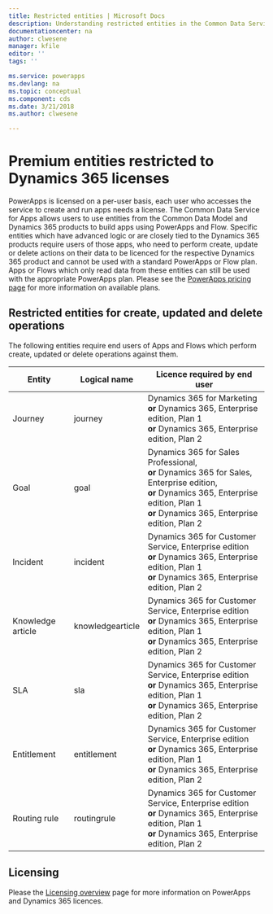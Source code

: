 ```yaml
---
title: Restricted entities | Microsoft Docs
description: Understanding restricted entities in the Common Data Service for Apps
documentationcenter: na
author: clwesene
manager: kfile
editor: ''
tags: ''

ms.service: powerapps
ms.devlang: na
ms.topic: conceptual
ms.component: cds
ms.date: 3/21/2018
ms.author: clwesene

---
```

# Premium entities restricted to Dynamics 365 licenses

PowerApps is licensed on a per-user basis, each user who accesses the service to create and run apps needs a license. The Common Data Service for Apps allows users to use entities from the Common Data Model and Dynamics 365 products to build apps using PowerApps and Flow. Specific entities which have advanced logic or are closely tied to the Dynamics 365 products require users of those apps, who need to perform create, update or delete actions on their data to be licenced for the respective Dynamics 365 product and cannot be used with a standard PowerApps or Flow plan. Apps or Flows which only read data from these entities can still be used with the appropriate PowerApps plan. Please see the [PowerApps pricing page](https://powerapps.microsoft.com/pricing) for more information on available plans.

## Restricted entities for create, updated and delete operations

The following entities require end users of Apps and Flows which perform create, updated or delete operations against them. 

Entity | Logical name | Licence required by end user
--- | --- | ---
Journey | journey | Dynamics 365 for Marketing <br> **or** Dynamics 365, Enterprise edition, Plan 1 <br>**or** Dynamics 365, Enterprise edition, Plan 2
Goal | goal | Dynamics 365 for Sales Professional, <br>**or** Dynamics 365 for Sales, Enterprise edition, <br>**or** Dynamics 365, Enterprise edition, Plan 1 <br>**or** Dynamics 365, Enterprise edition, Plan 2
Incident | incident | Dynamics 365 for Customer Service, Enterprise edition <br>**or** Dynamics 365, Enterprise edition, Plan 1 <br>**or** Dynamics 365, Enterprise edition, Plan 2
Knowledge article | knowledgearticle | Dynamics 365 for Customer Service, Enterprise edition <br>**or** Dynamics 365, Enterprise edition, Plan 1 <br>**or** Dynamics 365, Enterprise edition, Plan 2
SLA | sla | Dynamics 365 for Customer Service, Enterprise edition <br>**or** Dynamics 365, Enterprise edition, Plan 1 <br>**or** Dynamics 365, Enterprise edition, Plan 2
Entitlement | entitlement | Dynamics 365 for Customer Service, Enterprise edition <br>**or** Dynamics 365, Enterprise edition, Plan 1 <br>**or** Dynamics 365, Enterprise edition, Plan 2
Routing rule | routingrule | Dynamics 365 for Customer Service, Enterprise edition <br>**or** Dynamics 365, Enterprise edition, Plan 1 <br>**or** Dynamics 365, Enterprise edition, Plan 2


## Licensing

Please the [Licensing overview](../../administrator/pricing-billing-skus.md) page for more information on PowerApps and Dynamics 365 licences.


